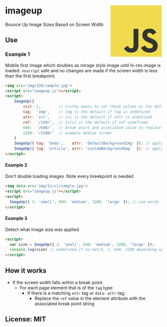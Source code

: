 # imageup <img src="https://raw.githubusercontent.com/voodootikigod/logo.js/master/js.png" align="right" height="165">
Bounce Up Image Sizes Based on Screen Width

## Use
### Example 1
Mobile first image which doubles as mirage style image until hi-res image is loaded. `noscript` safe and no changes are made if the screen width is less than the first breakpoint.

```html
<img src='img/320/sample.jpg'>
<script src="imageup.js"></script>
<script>
    ImageUp({
        init: 1,        // truthy means to set these values as the default configuration
        tag:  'img',    // img is the default if tag is undefined
        attr: 'src',    // src is the default if attr is undefined
        ref:  '/320/',  // {src} is the default if ref undefined
        640:  '/640/',  // break point and associated value to replace the ref '{src}' in the tag.attr (ex: img.src)
        1280: '/1280/'  // example medium screen
    }
    ImageUp({ tag: 'body',    attr: 'defaultBackgroundImg' }); // apply to special page background image using the other
    ImageUp({ tag: 'article', attr: 'customBackgroundImg'  }); // apply to special article background images
</script>
```

#### Example 2
Don't double loading images. Note every breekpoint is needed

```html
<img data-src='img/{src}/sample.jpg'>
<script src="imageup.js"></script>
<script>
  ImageUp({ 1: 'small', 640: 'medium', 1280, 'large' }); // use words instead of numbers in the path
</script>
```

#### Example 3
Detect what image size was applied

```html
<script>
  var size = ImageUp({ 1: 'small', 640: 'medium', 1280, 'large' });
  console.log(size) // undefined if no match, 1, 640, 1280 depending upon the device screen width
</script>
```

## How it works
- If the screen width falls within a break point:
  - For each page element that is of the `tag` type:
    - If there is a matching `attr` tag or `data-` `attr` tag:
      - Replace the `ref` value in the element attribute with the associated break point string

## License: MIT
